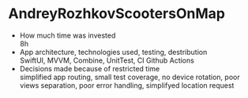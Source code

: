 # AndreyRozhkovScootersOnMap

-  How much time was invested  <br/>
  8h
- App architecture, technologies used, testing, destribution <br/>
  SwiftUI, MVVM, Combine, UnitTest, CI Github Actions
- Decisions made because of restricted time <br/>
  simplified app routing, small test coverage, no device rotation, poor views separation, poor error handling, simplifyed location request
